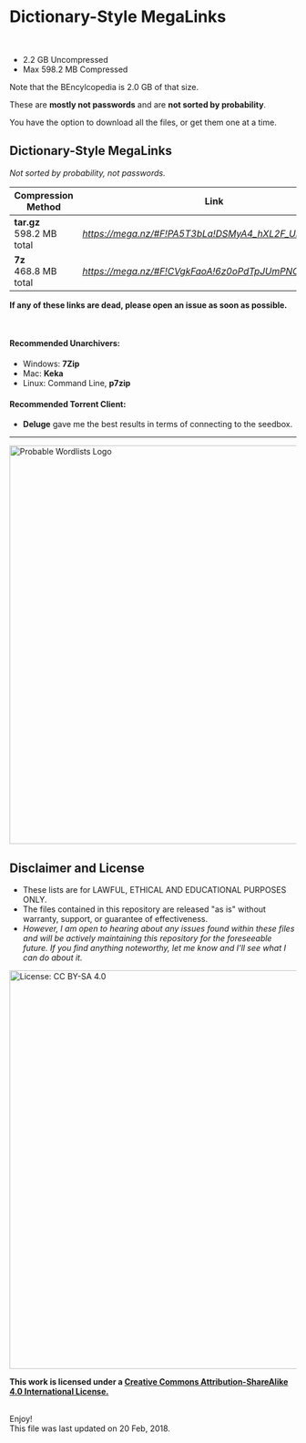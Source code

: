 # Dictionary-Style MegaLinks

<br>

* 2.2 GB Uncompressed
* Max 598.2 MB Compressed

Note that the BEncylcopedia is 2.0 GB of that size.

These are __mostly not passwords__ and are __not sorted by probability__.



You have the option to download all the files, or get them one at a time.


  ## Dictionary-Style MegaLinks
  *Not sorted by probability, not passwords.*


| Compression Method | Link |
| --- | --- |
| __tar.gz__ <br>  598.2 MB total | *https://mega.nz/#F!PA5T3bLa!DSMyA4_hXL2F_UnmPBSVpw* |
| __7z__ <br> 468.8 MB total |*https://mega.nz/#F!CVgkFaoA!6z0oPdTpJUmPNC85oefsrw* |

__If any of these links are dead, please open an issue as soon as possible.__


<br>

#### Recommended Unarchivers:
* Windows: __7Zip__
* Mac: __Keka__
* Linux: Command Line, __p7zip__

#### Recommended Torrent Client:
* __Deluge__ gave me the best results in terms of connecting to the seedbox.


***

<img src="https://raw.githubusercontent.com/berzerk0/Probable-Wordlists/master/ProbableWordlistLogo.png" alt="Probable Wordlists Logo" width="700px">

## Disclaimer and License
 + These lists are for LAWFUL, ETHICAL AND EDUCATIONAL PURPOSES ONLY.
 + The files contained in this repository are released "as is" without warranty, support, or guarantee of effectiveness.
 + *However, I am open to hearing about any issues found within these files and will be actively maintaining this repository for the foreseeable future. If you find anything noteworthy, let me know and I'll see what I can do about it.*

 [<img src="https://img.shields.io/badge/License-CC%20BY--SA%204.0-lightgrey.svg" alt="License: CC BY-SA 4.0" width="700px">](http://creativecommons.org/licenses/by-sa/4.0/)

 __This work is licensed under a [Creative Commons Attribution-ShareAlike 4.0 International License.](https://creativecommons.org/licenses/by-sa/4.0/)__


<br>
Enjoy!

<br>
This file was last updated on 20 Feb, 2018.
